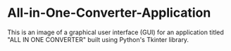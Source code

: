 # All-in-One-Converter-Application
This is an image of a graphical user interface (GUI) for an application titled "ALL IN ONE CONVERTER" built using Python's Tkinter library.

